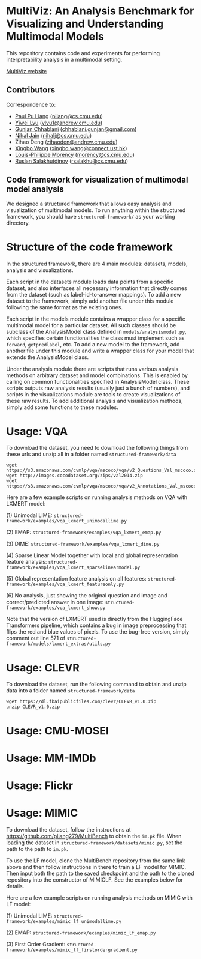 # MultiViz: An Analysis Benchmark for Visualizing and Understanding Multimodal Models

This repository contains code and experiments for performing interpretability analysis in a multimodal setting.

[MultiViz website](https://andy-xingbowang.com/multivizSim/)

## Contributors

Correspondence to: 
  - [Paul Pu Liang](http://www.cs.cmu.edu/~pliang/) (pliang@cs.cmu.edu)
  - [Yiwei Lyu](https://github.com/lvyiwei1) (ylyu1@andrew.cmu.edu)
  - [Gunjan Chhablani](https://gchhablani.github.io/) (chhablani.gunjan@gmail.com)
  - [Nihal Jain](https://nihaljn.github.io/) (nihalj@cs.cmu.edu)
  - Zihao Deng (zihaoden@andrew.cmu.edu)
  - [Xingbo Wang](https://andy-xingbowang.com/) (xingbo.wang@connect.ust.hk)
  - [Louis-Philippe Morency](https://www.cs.cmu.edu/~morency/) (morency@cs.cmu.edu)
  - [Ruslan Salakhutdinov](https://www.cs.cmu.edu/~rsalakhu/) (rsalakhu@cs.cmu.edu)

## Code framework for visualization of multimodal model analysis

We designed a structured framework that allows easy analysis and visualization of multimodal models. To run anything within the structured framework, you should have ``structured-framework/`` as your working directory.

# Structure of the code framework

In the structured framework, there are 4 main modules: datasets, models, analysis and visualizations. 

Each script in the datasets module loads data points from a specific dataset, and also interfaces all necessary information that directly comes from the dataset (such as label-id-to-answer mappings). To add a new dataset to the framework, simply add another file under this module following the same format as the existing ones.

Each script in the models module contains a wrapper class for a specific multimodal model for a particular dataset. All such classes should be subclass of the AnalysisModel class defined in ``models/analysismodel.py``, which specifies certain functionalities the class must implement such as ``forward``, ``getpredlabel``, etc. To add a new model to the framework, add another file under this module and write a wrapper class for your model that extends the AnalysisModel class.

Under the analysis module there are scripts that runs various analysis methods on arbitrary dataset and model combinations. This is enabled by calling on common functionalities specified in AnalysisModel class. These scripts outputs raw analysis results (usually just a bunch of numbers), and scripts in the visualizations module are tools to create visualizations of these raw results. To add additional analysis and visualization methods, simply add some functions to these modules.

# Usage: VQA

To download the dataset, you need to download the following things from these urls and unzip all in a folder named ``structured-framework/data``

```
wget https://s3.amazonaws.com/cvmlp/vqa/mscoco/vqa/v2_Questions_Val_mscoco.zip
wget http://images.cocodataset.org/zips/val2014.zip
wget https://s3.amazonaws.com/cvmlp/vqa/mscoco/vqa/v2_Annotations_Val_mscoco.zip
```

Here are a few example scripts on running analysis methods on VQA with LXMERT model:

(1) Unimodal LIME: ``structured-framework/examples/vqa_lxmert_unimodallime.py``

(2) EMAP: ``structured-framework/examples/vqa_lxmert_emap.py``

(3) DIME: ``structured-framework/examples/vqa_lxmert_dime.py``

(4) Sparse Linear Model together with local and global representation feature analysis: ``structured-framework/examples/vqa_lxmert_sparselinearmodel.py``

(5) Global representation feature analysis on all features: ``structured-framework/examples/vqa_lxmert_featureonly.py``

(6) No analysis, just showing the original question and image and correct/predicted answer in one image: ``structured-framework/examples/vqa_lxmert_show.py``

Note that the version of LXMERT used is directly from the HuggingFace Transformers pipeline, which contains a bug in image preprocessing that flips the red and blue values of pixels. To use the bug-free version, simply comment out line 571 of ``structured-framework/models/lxmert_extras/utils.py``

# Usage: CLEVR

To download the dataset, run the following command to obtain and unzip data into a folder named ``structured-framework/data``
```
wget https://dl.fbaipublicfiles.com/clevr/CLEVR_v1.0.zip
unzip CLEVR_v1.0.zip
```

# Usage: CMU-MOSEI

# Usage: MM-IMDb

# Usage: Flickr

# Usage: MIMIC

To download the dataset, follow the instructions at https://github.com/pliang279/MultiBench to obtain the ``im.pk`` file. When loading the dataset in ``structured-framework/datasets/mimic.py``, set the path to the path to ``im.pk``. 

To use the LF model, clone the MultiBench repository from the same link above and then follow instructions in there to train a LF model for MIMIC. Then input both the path to the saved checkpoint and the path to the cloned repository into the constructor of MIMICLF. See the examples below for details.

Here are a few example scripts on running analysis methods on MIMIC with LF model:

(1) Unimodal LIME: ``structured-framework/examples/mimic_lf_unimodallime.py``

(2) EMAP: ``structured-framework/examples/mimic_lf_emap.py``

(3) First Order Gradient: ``structured-framework/examples/mimic_lf_firstordergradient.py``


